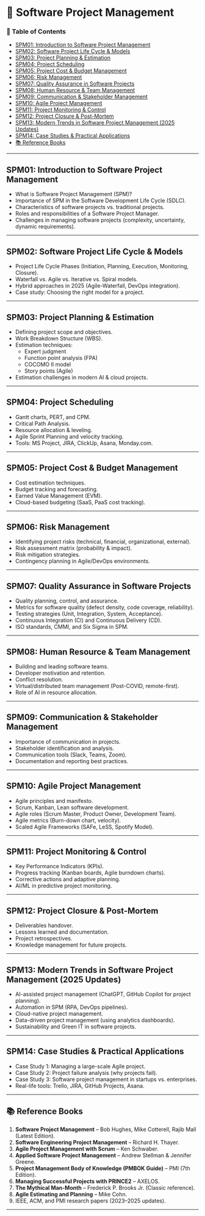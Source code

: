 # 📘 Software Project Management  

### 📑 Table of Contents  
- [SPM01: Introduction to Software Project Management](#spm01-introduction-to-software-project-management)  
- [SPM02: Software Project Life Cycle & Models](#spm02-software-project-life-cycle--models)  
- [SPM03: Project Planning & Estimation](#spm03-project-planning--estimation)  
- [SPM04: Project Scheduling](#spm04-project-scheduling)  
- [SPM05: Project Cost & Budget Management](#spm05-project-cost--budget-management)  
- [SPM06: Risk Management](#spm06-risk-management)  
- [SPM07: Quality Assurance in Software Projects](#spm07-quality-assurance-in-software-projects)  
- [SPM08: Human Resource & Team Management](#spm08-human-resource--team-management)  
- [SPM09: Communication & Stakeholder Management](#spm09-communication--stakeholder-management)  
- [SPM10: Agile Project Management](#spm10-agile-project-management)  
- [SPM11: Project Monitoring & Control](#spm11-project-monitoring--control)  
- [SPM12: Project Closure & Post-Mortem](#spm12-project-closure--post-mortem)  
- [SPM13: Modern Trends in Software Project Management (2025 Updates)](#spm13-modern-trends-in-software-project-management-2025-updates)  
- [SPM14: Case Studies & Practical Applications](#spm14-case-studies--practical-applications)  
- [📚 Reference Books](#-reference-books)  

---

## SPM01: Introduction to Software Project Management  
- What is Software Project Management (SPM)?  
- Importance of SPM in the Software Development Life Cycle (SDLC).  
- Characteristics of software projects vs. traditional projects.  
- Roles and responsibilities of a Software Project Manager.  
- Challenges in managing software projects (complexity, uncertainty, dynamic requirements).  

---

## SPM02: Software Project Life Cycle & Models  
- Project Life Cycle Phases (Initiation, Planning, Execution, Monitoring, Closure).  
- Waterfall vs. Agile vs. Iterative vs. Spiral models.  
- Hybrid approaches in 2025 (Agile-Waterfall, DevOps integration).  
- Case study: Choosing the right model for a project.  

---

## SPM03: Project Planning & Estimation  
- Defining project scope and objectives.  
- Work Breakdown Structure (WBS).  
- Estimation techniques:  
  - Expert judgment  
  - Function point analysis (FPA)  
  - COCOMO II model  
  - Story points (Agile)  
- Estimation challenges in modern AI & cloud projects.  

---

## SPM04: Project Scheduling  
- Gantt charts, PERT, and CPM.  
- Critical Path Analysis.  
- Resource allocation & leveling.  
- Agile Sprint Planning and velocity tracking.  
- Tools: MS Project, JIRA, ClickUp, Asana, Monday.com.  

---

## SPM05: Project Cost & Budget Management  
- Cost estimation techniques.  
- Budget tracking and forecasting.  
- Earned Value Management (EVM).  
- Cloud-based budgeting (SaaS, PaaS cost tracking).  

---

## SPM06: Risk Management  
- Identifying project risks (technical, financial, organizational, external).  
- Risk assessment matrix (probability & impact).  
- Risk mitigation strategies.  
- Contingency planning in Agile/DevOps environments.  

---

## SPM07: Quality Assurance in Software Projects  
- Quality planning, control, and assurance.  
- Metrics for software quality (defect density, code coverage, reliability).  
- Testing strategies (Unit, Integration, System, Acceptance).  
- Continuous Integration (CI) and Continuous Delivery (CD).  
- ISO standards, CMMI, and Six Sigma in SPM.  

---

## SPM08: Human Resource & Team Management  
- Building and leading software teams.  
- Developer motivation and retention.  
- Conflict resolution.  
- Virtual/distributed team management (Post-COVID, remote-first).  
- Role of AI in resource allocation.  

---

## SPM09: Communication & Stakeholder Management  
- Importance of communication in projects.  
- Stakeholder identification and analysis.  
- Communication tools (Slack, Teams, Zoom).  
- Documentation and reporting best practices.  

---

## SPM10: Agile Project Management  
- Agile principles and manifesto.  
- Scrum, Kanban, Lean software development.  
- Agile roles (Scrum Master, Product Owner, Development Team).  
- Agile metrics (Burn-down chart, velocity).  
- Scaled Agile Frameworks (SAFe, LeSS, Spotify Model).  

---

## SPM11: Project Monitoring & Control  
- Key Performance Indicators (KPIs).  
- Progress tracking (Kanban boards, Agile burndown charts).  
- Corrective actions and adaptive planning.  
- AI/ML in predictive project monitoring.  

---

## SPM12: Project Closure & Post-Mortem  
- Deliverables handover.  
- Lessons learned and documentation.  
- Project retrospectives.  
- Knowledge management for future projects.  

---

## SPM13: Modern Trends in Software Project Management (2025 Updates)  
- AI-assisted project management (ChatGPT, GitHub Copilot for project planning).  
- Automation in SPM (RPA, DevOps pipelines).  
- Cloud-native project management.  
- Data-driven project management (using analytics dashboards).  
- Sustainability and Green IT in software projects.  

---

## SPM14: Case Studies & Practical Applications  
- Case Study 1: Managing a large-scale Agile project.  
- Case Study 2: Project failure analysis (why projects fail).  
- Case Study 3: Software project management in startups vs. enterprises.  
- Real-life tools: Trello, JIRA, GitHub Projects, Asana.  

---

## 📚 Reference Books  
1. **Software Project Management** – Bob Hughes, Mike Cotterell, Rajib Mall (Latest Edition).  
2. **Software Engineering Project Management** – Richard H. Thayer.  
3. **Agile Project Management with Scrum** – Ken Schwaber.  
4. **Applied Software Project Management** – Andrew Stellman & Jennifer Greene.  
5. **Project Management Body of Knowledge (PMBOK Guide)** – PMI (7th Edition).  
6. **Managing Successful Projects with PRINCE2** – AXELOS.  
7. **The Mythical Man-Month** – Frederick P. Brooks Jr. (Classic reference).  
8. **Agile Estimating and Planning** – Mike Cohn.  
9. IEEE, ACM, and PMI research papers (2023–2025 updates).  

---
